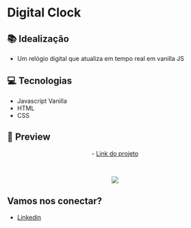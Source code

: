 # Digital Clock

## 📚 Idealização 
- Um relógio digital que atualiza em tempo real em vanilla JS

## 💻 Tecnologias
- Javascript Vanilla
- HTML
- CSS

## 📱 Preview 
<p align="center"> - <a href="https://gabriel-malafaia.github.io/VanillaJS-API-ZipCode-Search/">Link do projeto</a> </p>
<br>

<p align="center">
  <img src="https://i.imgur.com/7zTCnrY.png">
</p>

## Vamos nos conectar?
- [Linkedin](https://www.linkedin.com/in/gabrielmalafaia/)
